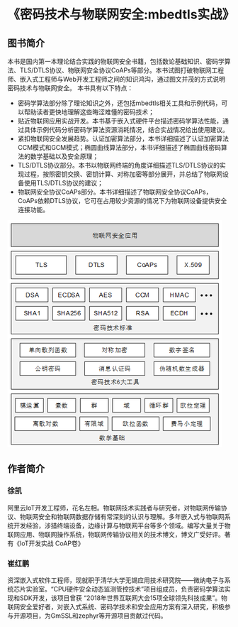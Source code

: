 # 《密码技术与物联网安全:mbedtls实战》
## 图书简介
本书是国内第一本理论结合实践的物联网安全书籍，包括数论基础知识、密码学算法、TLS/DTLS协议、物联网安全协议CoAPs等部分。本书试图打破物联网工程师、嵌入式工程师与Web开发工程师之间的知识鸿沟，通过图文并茂的方式说明密码技术与物联网安全。
本书具有以下特点：
- 密码学算法部分除了理论知识之外，还包括mbedtls相关工具和示例代码，可以帮助读者更快地理解这些晦涩难懂的密码技术；
- 贴近物联网应用实战开发。本书基于嵌入式硬件平台描述密码学算法性能，通过具体示例代码分析密码学算法资源消耗情况，结合实战情况给出使用建议。
- 紧扣物联网安全发展趋势。认证加密算法部分，本书详细描述了认证加密算法CCM模式和GCM模式；椭圆曲线算法部分，本书详细描述了椭圆曲线密码算法的数学基础以及安全原理；
- TLS/DTLS协议部分。本书以物联网终端的角度详细描述TLS/DTLS协议的实现过程，按照密钥交换、密钥计算、对称加密等部分展开，并总结了物联网设备使用TLS/DTLS协议的建议；
- 物联网安全协议CoAPs部分。本书详细描述了物联网安全协议CoAPs，CoAPs依赖DTLS协议，它可在占用较少资源的情况下为物联网设备提供安全连接功能。

![图书结构](docs/architecture.png)
## 作者简介
### 徐凯
阿里云IoT开发工程师，花名左相。物联网技术实践者与研究者，对物联网传输协议、物联网安全和物联网数据存储有常深刻的认识与理解。多年嵌入式与物联网系统开发经验，涉猎终端设备，边缘计算与物联网平台等多个领域。编写大量关于物联网应用、物联网操作系统，物联网传输协议相关的技术博文，博文广受好评。著有《IoT开发实战 CoAP卷》

### 崔红鹏
资深嵌入式软件工程师，现就职于清华大学无锡应用技术研究院——微纳电子与系统芯片实验室。“CPU硬件安全动态监测管控技术”项目组成员，负责密码学算法实现和SDK开发，该项目曾获 “2018年世界互联网大会15项全球领先科技成果”。物联网安全爱好者，对嵌入式系统、密码学技术和安全应用方案有深入研究，积极参与开源项目，为GmSSL和zephyr等开源项目贡献过代码。


